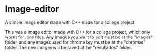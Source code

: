 # Image-editor
A simple image editor made with C++ made for a college project.

This was a image editor made with C++ for a college project, which only works for .pnn files. Any images you want to edit must be at the "images" folder, and any images used for chroma key must be at the "chromas" folder. The new images will be saved at the "resultados" folder.
